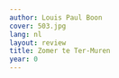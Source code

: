 ```yaml
---
author: Louis Paul Boon
cover: 503.jpg
lang: nl
layout: review
title: Zomer te Ter-Muren
year: 0
---
```


